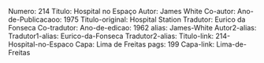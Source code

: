 Numero: 214
Titulo: Hospital no Espaço
Autor: James White
Co-autor: 
Ano-de-Publicacaoo: 1975
Titulo-original: Hospital Station
Tradutor: Eurico da Fonseca
Co-tradutor: 
Ano-de-edicao: 1962
alias: James-White
Autor2-alias: 
Tradutor1-alias: Eurico-da-Fonseca
Tradutor2-alias: 
Titulo-link: 214-Hospital-no-Espaco
Capa: Lima de Freitas
pags: 199
Capa-link: Lima-de-Freitas